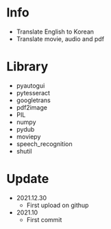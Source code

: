 # Info
- Translate English to Korean
- Translate movie, audio and pdf
# Library
- pyautogui
- pytesseract
- googletrans
- pdf2image
- PIL
- numpy
- pydub
- moviepy
- speech_recognition
- shutil
# Update
- 2021.12.30
  - First upload on githup
- 2021.10
  - First commit
